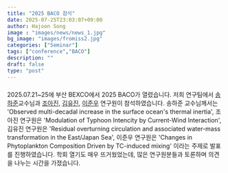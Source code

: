 ```yaml
---
title: "2025 BACO 참석"
date: 2025-07-25T23:03:07+09:00
author: Hajoon Song
image : "images/news/news_1.jpg"
bg_image: "images/fromiss2.jpg"
categories: ["Seminar"]
tags: ["conference","BACO"]
description: ""
draft: false
type: "post"
---
```

###
2025.07.21~25에 부산 BEXCO에서 2025 BACO가 열렸습니다. 저희 연구팀에서 [송하준](/group/hajoonsong/#anchor)교수님과 [조아진](/group/ajincho/#anchor), [김유진](/group/yujinkim/#anchor), [이준우](/group/junwoolee/#anchor) 연구원이 참석하였습니다. 송하준 교수님께서는 'Observed multi-decadal increase in the surface ocean's thermal inertia', 조아진  연구원은 'Modulation of Typhoon Intencity by Current-Wind Interaction', 김유진 연구원은 'Residual overturning circulation and associated water-mass transformation in the East/Japan Sea', 이준우 연구원은 'Changes in Phytoplankton Composition Driven by TC-induced mixing' 이라는 주제로 발표를 진행하였습니다. 학회 열기도 매우 뜨거웠었는데, 많은 연구원분들과 토론하며 의견을 나누는 시간을 가졌습니다. 

<div class='image'>
<img src="/images/news/baco_hajsong.png" class="img-responsive; width:50%;" alt="">
</div>
<br>
<div class='image'>
<img src="/images/news/baco_2025.png" class="img-responsive; width:50%;" alt="">
</div>
<br>


